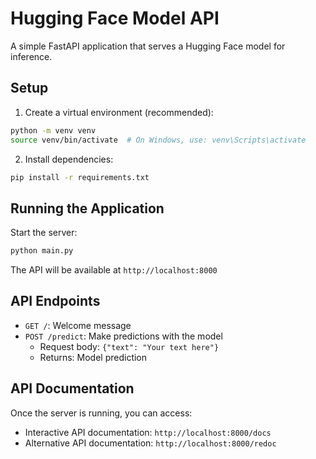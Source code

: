 # Hugging Face Model API

A simple FastAPI application that serves a Hugging Face model for inference.

## Setup

1. Create a virtual environment (recommended):
```bash
python -m venv venv
source venv/bin/activate  # On Windows, use: venv\Scripts\activate
```

2. Install dependencies:
```bash
pip install -r requirements.txt
```

## Running the Application

Start the server:
```bash
python main.py
```

The API will be available at `http://localhost:8000`

## API Endpoints

- `GET /`: Welcome message
- `POST /predict`: Make predictions with the model
  - Request body: `{"text": "Your text here"}`
  - Returns: Model prediction

## API Documentation

Once the server is running, you can access:
- Interactive API documentation: `http://localhost:8000/docs`
- Alternative API documentation: `http://localhost:8000/redoc`
